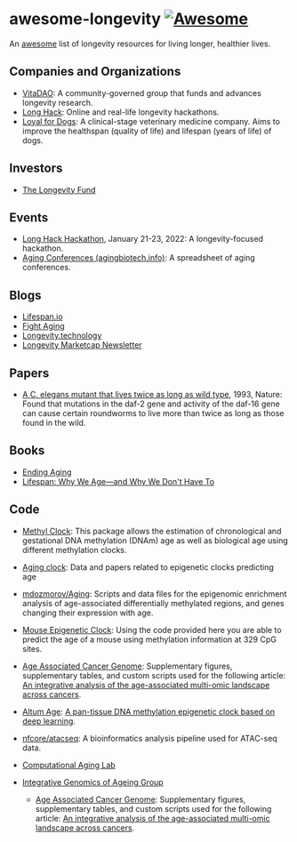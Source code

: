 # awesome-longevity [![Awesome](https://cdn.rawgit.com/sindresorhus/awesome/d7305f38d29fed78fa85652e3a63e154dd8e8829/media/badge.svg)](https://github.com/sindresorhus/awesome)

An [awesome](https://github.com/sindresorhus/awesome) list of longevity resources for living longer, healthier lives.    

## Companies and Organizations
- [VitaDAO](https://www.vitadao.com/): A community-governed group that funds and advances longevity research.
- [Long Hack](https://longhack.org): Online and real-life longevity hackathons.
- [Loyal for Dogs](https://loyalfordogs.com/): A clinical-stage veterinary medicine company. Aims to improve the healthspan (quality of life) and lifespan (years of life) of dogs.

## Investors

- [The Longevity Fund](https://www.longevity.vc/)

## Events

- [Long Hack Hackathon](https://longhack.org/hackathon), January 21-23, 2022: A longevity-focused hackathon. 
- [Aging Conferences (agingbiotech.info)](https://agingbiotech.info/conferences/): A spreadsheet of aging conferences.

## Blogs
- [Lifespan.io](https://www.lifespan.io/news-main/)
- [Fight Aging](https://www.fightaging.org/)
- [Longevity.technology](https://longevity.technology/)
- [Longevity Marketcap Newsletter](https://sub.longevitymarketcap.com/)


## Papers

- [A C. elegans mutant that lives twice as long as wild type](https://www.nature.com/articles/366461a0), 1993, Nature: Found that mutations in the daf-2 gene and activity of the daf-16 gene can cause certain roundworms to live more than twice as long as those found in the wild.

## Books

- [Ending Aging](https://www.amazon.com/Ending-Aging-Rejuvenation-Breakthroughs-Lifetime/dp/0312367066/)
- [Lifespan: Why We Age—and Why We Don't Have To](https://www.amazon.com/Lifespan-Why-Age-Dont-Have-ebook/dp/B07N4C6LGR/)


## Code

- [Methyl Clock](https://github.com/isglobal-brge/methylclock): This package allows the estimation of chronological and gestational DNA methylation (DNAm) age as well as biological age using different methylation clocks.

- [Aging clock](https://github.com/mdozmorov/Aging_clock): Data and papers related to epigenetic clocks predicting age

- [mdozmorov/Aging](https://github.com/mdozmorov/Aging): Scripts and data files for the epigenomic enrichment analysis of age-associated differentially methylated regions, and genes changing their expression with age.

- [Mouse Epigenetic Clock](https://github.com/EpigenomeClock/MouseEpigeneticClock): Using the code provided here you are able to predict the age of a mouse using methylation information at 329 CpG sites.

- [Age Associated Cancer Genome](https://github.com/maglab/Age-associated_cancer_genome): Supplementary figures, supplementary tables, and custom scripts used for the following article: [An integrative analysis of the age-associated multi-omic landscape across cancers](https://www.nature.com/articles/s41467-021-22560-y).

- [Altum Age](https://github.com/rsinghlab/AltumAge): [A pan-tissue DNA methylation epigenetic clock based on deep learning](https://www.nature.com/articles/s41514-022-00085-y).

- [nfcore/atacseq](https://github.com/nf-core/atacseq): A bioinformatics analysis pipeline used for ATAC-seq data.

- [Computational Aging Lab](https://github.com/ComputationalAgingLab)

- [Integrative Genomics of Ageing Group](https://github.com/maglab)
    - [Age Associated Cancer Genome](https://github.com/maglab/Age-associated_cancer_genome): Supplementary figures, supplementary tables, and custom scripts used for the following article: [An integrative analysis of the age-associated multi-omic landscape across cancers](https://www.nature.com/articles/s41467-021-22560-y).

